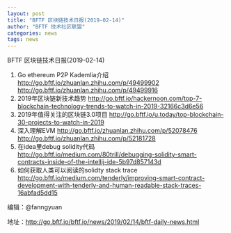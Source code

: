 ```yaml
---
layout: post
title: "BFTF 区块链技术日报(2019-02-14)"
author: "BFTF 技术社区联盟"
categories: news
tags: news
---
```


BFTF 区块链技术日报(2019-02-14)

1. Go ethereum P2P Kademlia介绍  <http://go.bftf.io/zhuanlan.zhihu.com/p/49499902> <http://go.bftf.io/zhuanlan.zhihu.com/p/49499916>
2. 2019年区块链新技术趋势 <http://go.bftf.io/hackernoon.com/top-7-blockchain-technology-trends-to-watch-in-2019-32166c3d6e56>
3. 2019年值得关注的区块链3.0项目 <http://go.bftf.io/u.today/top-blockchain-30-projects-to-watch-in-2019>
4. 深入理解EVM <http://go.bftf.io/zhuanlan.zhihu.com/p/52078476> <http://go.bftf.io/zhuanlan.zhihu.com/p/52181728>
5. 在idea里debug solidity代码 <http://go.bftf.io/medium.com/80trill/debugging-solidity-smart-contracts-inside-of-the-intellij-ide-5b97d857143d>
6. 如何获取人类可以阅读的solidty stack trace <http://go.bftf.io/medium.com/tenderly/improving-smart-contract-development-with-tenderly-and-human-readable-stack-traces-16abfad5dd15>

编辑：@fanngyuan

地址：http://go.bftf.io/bftf.io/news/2019/02/14/bftf-daily-news.html
